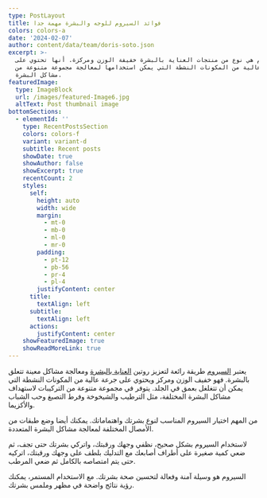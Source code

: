 ```yaml
---
type: PostLayout
title: فوائد السيروم للوجه والبشرة مهمة جدا
colors: colors-a
date: '2024-02-07'
author: content/data/team/doris-soto.json
excerpt: >-
  السيروم هي نوع من منتجات العناية بالبشرة خفيفة الوزن ومركزة. أنها تحتوي على
  جرعة عالية من المكونات النشطة التي يمكن استخدامها لمعالجة مجموعة متنوعة من
  مشاكل البشرة.
featuredImage:
  type: ImageBlock
  url: /images/featured-Image6.jpg
  altText: Post thumbnail image
bottomSections:
  - elementId: ''
    type: RecentPostsSection
    colors: colors-f
    variant: variant-d
    subtitle: Recent posts
    showDate: true
    showAuthor: false
    showExcerpt: true
    recentCount: 2
    styles:
      self:
        height: auto
        width: wide
        margin:
          - mt-0
          - mb-0
          - ml-0
          - mr-0
        padding:
          - pt-12
          - pb-56
          - pr-4
          - pl-4
        justifyContent: center
      title:
        textAlign: left
      subtitle:
        textAlign: left
      actions:
        justifyContent: center
    showFeaturedImage: true
    showReadMoreLink: true
---
```

يعتبر [السيروم](https://alchamel.net/%d9%85%d8%a7-%d9%87%d9%88-%d8%a7%d9%84%d8%b3%d9%8a%d8%b1%d9%88%d9%85/) طريقة رائعة لتعزيز روتين [العناية بالبشرة](https://alchamel.net/%d9%81%d9%88%d8%a7%d8%a6%d8%af-%d8%a7%d9%84%d9%83%d8%b1%d8%b2-%d9%84%d9%84%d8%a8%d8%b4%d8%b1%d8%a9/) ومعالجة مشاكل معينة تتعلق بالبشرة. فهو خفيف الوزن ومركز ويحتوي على جرعة عالية من المكونات النشطة التي يمكن أن تتغلغل بعمق في الجلد. يتوفر في مجموعة متنوعة من التركيبات لاستهداف مشاكل البشرة المختلفة، مثل الترطيب والشيخوخة وفرط التصبغ وحب الشباب والأكزيما.

من المهم اختيار السيروم المناسب لنوع بشرتك واهتماماتك. يمكنك أيضا وضع طبقات من الأمصال المختلفة لمعالجة مشاكل البشرة المتعددة.

لاستخدام السيروم بشكل صحيح، نظفي وجهك ورقبتك، واتركي بشرتك حتى تجف، ثم ضعي كمية صغيرة على أطراف أصابعك مع التدليك بلطف على وجهك ورقبتك، اتركيه حتى يتم امتصاصه بالكامل ثم ضعي المرطب.

السيروم هو وسيلة آمنة وفعالة لتحسين صحة بشرتك. مع الاستخدام المستمر، يمكنك رؤية نتائج واضحة في مظهر وملمس بشرتك.



